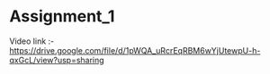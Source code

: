 # Assignment_1
Video link :- https://drive.google.com/file/d/1pWQA_uRcrEqRBM6wYjUtewpU-h-qxGcL/view?usp=sharing
